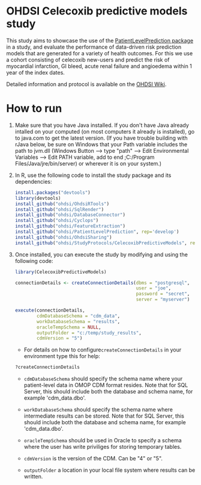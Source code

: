 OHDSI Celecoxib predictive models study
=======================================
This study aims to showcase the use of the [PatientLevelPrediction package](https://github.com/OHDSI/PatientLevelPrediction) in a study, and evaluate the performance of data-driven risk prediction models that are generated for a variety of health outcomes. For this we use a cohort consisting of celecoxib new-users and predict the risk of myocardial infarction, GI bleed, acute renal failure and angioedema within 1 year of the index dates. 

Detailed information and protocol is available on the [OHDSI Wiki](http://www.ohdsi.org/web/wiki/doku.php?id=research:celecoxib_prediction_models).

How to run
==========
1. Make sure that you have Java installed. If you don't have Java already intalled on your computed (on most computers it already is installed), go to java.com to get the latest version. (If you have trouble building with rJava below, be sure on Windows that your Path variable includes the path to jvm.dll (Windows Button --> type "path" --> Edit Environmental Variables --> Edit PATH variable, add to end ;C:/Program Files/Java/jre/bin/server) or wherever it is on your system.)

2. In R, use the following code to install the study package and its dependencies:

	```r
	install.packages("devtools")
	library(devtools)
    install_github("ohdsi/OhdsiRTools") 
    install_github("ohdsi/SqlRender")
    install_github("ohdsi/DatabaseConnector")
    install_github("ohdsi/Cyclops")
    install_github("ohdsi/FeatureExtraction")
    install_github("ohdsi/PatientLevelPrediction", rep='develop') 
	install_github("ohdsi/OhdsiSharing")
	install_github("ohdsi/StudyProtocols/CelecoxibPredictiveModels", rep='new_plp')
	```

3. Once installed, you can execute the study by modifying and using the following code:

	```r
	library(CelecoxibPredictiveModels)

	connectionDetails <- createConnectionDetails(dbms = "postgresql",
												 user = "joe",
												 password = "secret",
												 server = "myserver")

	execute(connectionDetails,
			cdmDatabaseSchema = "cdm_data",
			workDatabaseSchema = "results",
			oracleTempSchema = NULL,
			outputFolder = "c:/temp/study_results",
			cdmVersion = "5")
	```

	* For details on how to configure```createConnectionDetails``` in your environment type this for help:
	```r
	?createConnectionDetails
	```

	* ```cdmDatabaseSchema``` should specify the schema name where your patient-level data in OMOP CDM format resides. Note that for SQL Server, this should include both the database and schema name, for example 'cdm_data.dbo'.
	
	* ```workDatabaseSchema``` should specify the schema name where intermediate results can be stored. Note that for SQL Server, this should include both the database and schema name, for example 'cdm_data.dbo'.

	* ```oracleTempSchema``` should be used in Oracle to specify a schema where the user has write priviliges for storing temporary tables.

	* ```cdmVersion``` is the version of the CDM. Can be "4" or "5".
	
	* ```outputFolder``` a location in your local file system where results can be written.


